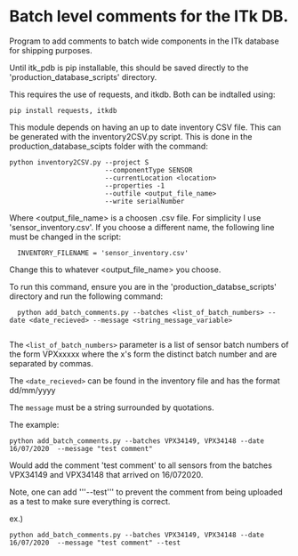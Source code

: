 # Batch level comments for the ITk DB.

Program to add comments to batch wide components in the ITk database for shipping purposes. 

Until itk_pdb is pip installable, this should be saved directly to the 
'production_database_scripts' directory.

This requires the use of requests, and itkdb. Both can be indtalled using:

```
pip install requests, itkdb
```

This module depends on having an up to date inventory CSV file. This can be generated
with the inventory2CSV.py script. This is done in the production_database_scipts folder with the command:

```
python inventory2CSV.py --project S 
                        --componentType SENSOR 
                        --currentLocation <location> 
                        --properties -1 
                        --outfile <output_file_name>
                        --write serialNumber
 ```
Where <output_file_name> is a choosen .csv file. For simplicity I use 'sensor_inventory.csv'. If you choose a different name, the following line
must be changed in the script:
  
```
  INVENTORY_FILENAME = 'sensor_inventory.csv'
```

Change this to whatever <output_file_name> you choose. 
                        
To run this command, ensure you are in the 'production_databse_scripts' directory and run the following command:
  
```
  python add_batch_comments.py --batches <list_of_batch_numbers> --date <date_recieved> --message <string_message_variable> 
  
```

The ```<list_of_batch_numbers>``` parameter is a list of sensor batch numbers of the form VPXxxxxx where the x's form the distinct batch number and are separated by commas.
  
The ```<date_recieved>``` can be found in the inventory file and has the format dd/mm/yyyy
  
The ```message``` must be a string surrounded by quotations. 
  
The example:
 
```
python add_batch_comments.py --batches VPX34149, VPX34148 --date 16/07/2020  --message "test comment"   
```
Would add the comment 'test comment' to all sensors from the batches VPX34149 and VPX34148 that arrived on 16/072020. 
  
Note, one can add '''--test''' to prevent the comment from being uploaded as a test to make sure everything is correct.
  
ex.)

```
python add_batch_comments.py --batches VPX34149, VPX34148 --date 16/07/2020  --message "test comment" --test 
```
